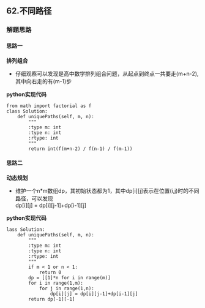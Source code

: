 ## 62.不同路径
### 解题思路
#### 思路一
**排列组合**
- 仔细观察可以发现是高中数学排列组合问题，从起点到终点一共要走(m+n-2),其中向右走的有(m-1)步

**python实现代码**
```
from math import factorial as f
class Solution:
    def uniquePaths(self, m, n):
        """
        :type m: int
        :type n: int
        :rtype: int
        """
        return int(f(m+n-2) / f(n-1) / f(m-1))
```

#### 思路二
**动态规划**
- 维护一个n*m数组dp，其初始状态都为1，其中dp[i][j]表示在位置(i,j)时的不同路径，可以发现  
dp[i][j] = dp[i][j-1]+dp[i-1][j]

**python实现代码**
```
lass Solution:
    def uniquePaths(self, m, n):
        """
        :type m: int
        :type n: int
        :rtype: int
        """
        if m < 1 or n < 1:
            return 0
        dp = [[1]*n for i in range(m)]
        for i in range(1,m):
            for j in range(1,n):
                dp[i][j] = dp[i][j-1]+dp[i-1][j]
        return dp[-1][-1]
```